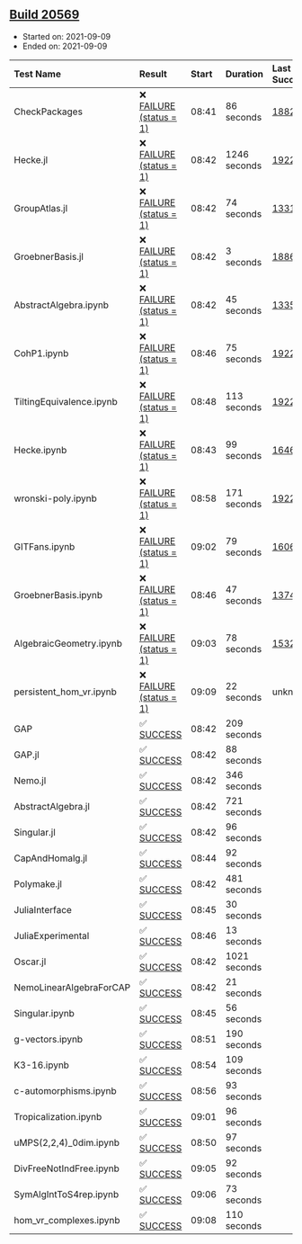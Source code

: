 ## [Build 20569](https://oscarci.mathematik.uni-kl.de/job/oscar/20569/)

* Started on: 2021-09-09
* Ended on: 2021-09-09

| Test Name    | Result | Start | Duration | Last Success | First Failure |
|:-------------|:-------|:------|:---------|:-------------|:--------------|
| CheckPackages | ❌ [FAILURE (status = 1)](https://oscarci.mathematik.uni-kl.de/job/oscar/20569/artifact/logs/build-20569/CheckPackages.log) | 08:41 | 86 seconds | [18822](https://oscarci.mathematik.uni-kl.de/job/oscar/18822/) | [18823](https://oscarci.mathematik.uni-kl.de/job/oscar/18823/) |
| Hecke.jl | ❌ [FAILURE (status = 1)](https://oscarci.mathematik.uni-kl.de/job/oscar/20569/artifact/logs/build-20569/Hecke.jl.log) | 08:42 | 1246 seconds | [19222](https://oscarci.mathematik.uni-kl.de/job/oscar/19222/) | [20152](https://oscarci.mathematik.uni-kl.de/job/oscar/20152/) |
| GroupAtlas.jl | ❌ [FAILURE (status = 1)](https://oscarci.mathematik.uni-kl.de/job/oscar/20569/artifact/logs/build-20569/GroupAtlas.jl.log) | 08:42 | 74 seconds | [13311](https://oscarci.mathematik.uni-kl.de/job/oscar/13311/) | [13312](https://oscarci.mathematik.uni-kl.de/job/oscar/13312/) |
| GroebnerBasis.jl | ❌ [FAILURE (status = 1)](https://oscarci.mathematik.uni-kl.de/job/oscar/20569/artifact/logs/build-20569/GroebnerBasis.jl.log) | 08:42 | 3 seconds | [18864](https://oscarci.mathematik.uni-kl.de/job/oscar/18864/) | [18865](https://oscarci.mathematik.uni-kl.de/job/oscar/18865/) |
| AbstractAlgebra.ipynb | ❌ [FAILURE (status = 1)](https://oscarci.mathematik.uni-kl.de/job/oscar/20569/artifact/logs/build-20569/AbstractAlgebra.ipynb.log) | 08:42 | 45 seconds | [13355](https://oscarci.mathematik.uni-kl.de/job/oscar/13355/) | [13356](https://oscarci.mathematik.uni-kl.de/job/oscar/13356/) |
| CohP1.ipynb | ❌ [FAILURE (status = 1)](https://oscarci.mathematik.uni-kl.de/job/oscar/20569/artifact/logs/build-20569/CohP1.ipynb.log) | 08:46 | 75 seconds | [19222](https://oscarci.mathematik.uni-kl.de/job/oscar/19222/) | [20152](https://oscarci.mathematik.uni-kl.de/job/oscar/20152/) |
| TiltingEquivalence.ipynb | ❌ [FAILURE (status = 1)](https://oscarci.mathematik.uni-kl.de/job/oscar/20569/artifact/logs/build-20569/TiltingEquivalence.ipynb.log) | 08:48 | 113 seconds | [19222](https://oscarci.mathematik.uni-kl.de/job/oscar/19222/) | [20152](https://oscarci.mathematik.uni-kl.de/job/oscar/20152/) |
| Hecke.ipynb | ❌ [FAILURE (status = 1)](https://oscarci.mathematik.uni-kl.de/job/oscar/20569/artifact/logs/build-20569/Hecke.ipynb.log) | 08:43 | 99 seconds | [16463](https://oscarci.mathematik.uni-kl.de/job/oscar/16463/) | [16464](https://oscarci.mathematik.uni-kl.de/job/oscar/16464/) |
| wronski-poly.ipynb | ❌ [FAILURE (status = 1)](https://oscarci.mathematik.uni-kl.de/job/oscar/20569/artifact/logs/build-20569/wronski-poly.ipynb.log) | 08:58 | 171 seconds | [19222](https://oscarci.mathematik.uni-kl.de/job/oscar/19222/) | [20152](https://oscarci.mathematik.uni-kl.de/job/oscar/20152/) |
| GITFans.ipynb | ❌ [FAILURE (status = 1)](https://oscarci.mathematik.uni-kl.de/job/oscar/20569/artifact/logs/build-20569/GITFans.ipynb.log) | 09:02 | 79 seconds | [16068](https://oscarci.mathematik.uni-kl.de/job/oscar/16068/) | [16069](https://oscarci.mathematik.uni-kl.de/job/oscar/16069/) |
| GroebnerBasis.ipynb | ❌ [FAILURE (status = 1)](https://oscarci.mathematik.uni-kl.de/job/oscar/20569/artifact/logs/build-20569/GroebnerBasis.ipynb.log) | 08:46 | 47 seconds | [13748](https://oscarci.mathematik.uni-kl.de/job/oscar/13748/) | [13749](https://oscarci.mathematik.uni-kl.de/job/oscar/13749/) |
| AlgebraicGeometry.ipynb | ❌ [FAILURE (status = 1)](https://oscarci.mathematik.uni-kl.de/job/oscar/20569/artifact/logs/build-20569/AlgebraicGeometry.ipynb.log) | 09:03 | 78 seconds | [15322](https://oscarci.mathematik.uni-kl.de/job/oscar/15322/) | [15323](https://oscarci.mathematik.uni-kl.de/job/oscar/15323/) |
| persistent_hom_vr.ipynb | ❌ [FAILURE (status = 1)](https://oscarci.mathematik.uni-kl.de/job/oscar/20569/artifact/logs/build-20569/persistent_hom_vr.ipynb.log) | 09:09 | 22 seconds | unknown | unknown |
| GAP | ✅ [SUCCESS](https://oscarci.mathematik.uni-kl.de/job/oscar/20569/artifact/logs/build-20569/GAP.log) | 08:42 | 209 seconds |  |  |
| GAP.jl | ✅ [SUCCESS](https://oscarci.mathematik.uni-kl.de/job/oscar/20569/artifact/logs/build-20569/GAP.jl.log) | 08:42 | 88 seconds |  |  |
| Nemo.jl | ✅ [SUCCESS](https://oscarci.mathematik.uni-kl.de/job/oscar/20569/artifact/logs/build-20569/Nemo.jl.log) | 08:42 | 346 seconds |  |  |
| AbstractAlgebra.jl | ✅ [SUCCESS](https://oscarci.mathematik.uni-kl.de/job/oscar/20569/artifact/logs/build-20569/AbstractAlgebra.jl.log) | 08:42 | 721 seconds |  |  |
| Singular.jl | ✅ [SUCCESS](https://oscarci.mathematik.uni-kl.de/job/oscar/20569/artifact/logs/build-20569/Singular.jl.log) | 08:42 | 96 seconds |  |  |
| CapAndHomalg.jl | ✅ [SUCCESS](https://oscarci.mathematik.uni-kl.de/job/oscar/20569/artifact/logs/build-20569/CapAndHomalg.jl.log) | 08:44 | 92 seconds |  |  |
| Polymake.jl | ✅ [SUCCESS](https://oscarci.mathematik.uni-kl.de/job/oscar/20569/artifact/logs/build-20569/Polymake.jl.log) | 08:42 | 481 seconds |  |  |
| JuliaInterface | ✅ [SUCCESS](https://oscarci.mathematik.uni-kl.de/job/oscar/20569/artifact/logs/build-20569/JuliaInterface.log) | 08:45 | 30 seconds |  |  |
| JuliaExperimental | ✅ [SUCCESS](https://oscarci.mathematik.uni-kl.de/job/oscar/20569/artifact/logs/build-20569/JuliaExperimental.log) | 08:46 | 13 seconds |  |  |
| Oscar.jl | ✅ [SUCCESS](https://oscarci.mathematik.uni-kl.de/job/oscar/20569/artifact/logs/build-20569/Oscar.jl.log) | 08:42 | 1021 seconds |  |  |
| NemoLinearAlgebraForCAP | ✅ [SUCCESS](https://oscarci.mathematik.uni-kl.de/job/oscar/20569/artifact/logs/build-20569/NemoLinearAlgebraForCAP.log) | 08:42 | 21 seconds |  |  |
| Singular.ipynb | ✅ [SUCCESS](https://oscarci.mathematik.uni-kl.de/job/oscar/20569/artifact/logs/build-20569/Singular.ipynb.log) | 08:45 | 56 seconds |  |  |
| g-vectors.ipynb | ✅ [SUCCESS](https://oscarci.mathematik.uni-kl.de/job/oscar/20569/artifact/logs/build-20569/g-vectors.ipynb.log) | 08:51 | 190 seconds |  |  |
| K3-16.ipynb | ✅ [SUCCESS](https://oscarci.mathematik.uni-kl.de/job/oscar/20569/artifact/logs/build-20569/K3-16.ipynb.log) | 08:54 | 109 seconds |  |  |
| c-automorphisms.ipynb | ✅ [SUCCESS](https://oscarci.mathematik.uni-kl.de/job/oscar/20569/artifact/logs/build-20569/c-automorphisms.ipynb.log) | 08:56 | 93 seconds |  |  |
| Tropicalization.ipynb | ✅ [SUCCESS](https://oscarci.mathematik.uni-kl.de/job/oscar/20569/artifact/logs/build-20569/Tropicalization.ipynb.log) | 09:01 | 96 seconds |  |  |
| uMPS(2,2,4)_0dim.ipynb | ✅ [SUCCESS](https://oscarci.mathematik.uni-kl.de/job/oscar/20569/artifact/logs/build-20569/uMPS-2-2-4-_0dim.ipynb.log) | 08:50 | 97 seconds |  |  |
| DivFreeNotIndFree.ipynb | ✅ [SUCCESS](https://oscarci.mathematik.uni-kl.de/job/oscar/20569/artifact/logs/build-20569/DivFreeNotIndFree.ipynb.log) | 09:05 | 92 seconds |  |  |
| SymAlgIntToS4rep.ipynb | ✅ [SUCCESS](https://oscarci.mathematik.uni-kl.de/job/oscar/20569/artifact/logs/build-20569/SymAlgIntToS4rep.ipynb.log) | 09:06 | 73 seconds |  |  |
| hom_vr_complexes.ipynb | ✅ [SUCCESS](https://oscarci.mathematik.uni-kl.de/job/oscar/20569/artifact/logs/build-20569/hom_vr_complexes.ipynb.log) | 09:08 | 110 seconds |  |  |
